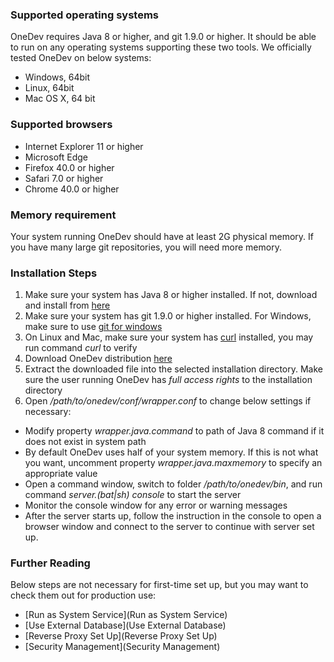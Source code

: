 ### Supported operating systems

OneDev requires Java 8 or higher, and git 1.9.0 or higher. It should be able to run on any operating systems supporting these two tools. We officially tested OneDev on below systems:

* Windows, 64bit
* Linux, 64bit
* Mac OS X, 64 bit

### Supported browsers
* Internet Explorer 11 or higher
* Microsoft Edge 
* Firefox 40.0 or higher
* Safari 7.0 or higher
* Chrome 40.0 or higher

### Memory requirement

Your system running OneDev should have at least 2G physical memory. If you have many large git repositories, you will need more memory. 

### Installation Steps

1. Make sure your system has Java 8 or higher installed. If not, download and install from [here](https://www.java.com/en/download/)
1. Make sure your system has git 1.9.0 or higher installed. For Windows, make sure to use [git for windows](https://git-for-windows.github.io/)
1. On Linux and Mac, make sure your system has [curl](https://curl.haxx.se) installed, you may run command _curl_ to verify
1. Download OneDev distribution [here](https://www.onedev.io/download)
1. Extract the downloaded file into the selected installation directory. Make sure the user running OneDev has *full access rights* to the installation directory
1. Open _/path/to/onedev/conf/wrapper.conf_ to change below settings if necessary:
  * Modify property _wrapper.java.command_ to path of Java 8 command if it does not exist in system path
  * By default OneDev uses half of your system memory. If this is not what you want, uncomment property _wrapper.java.maxmemory_ to specify an appropriate value
  * Open a command window, switch to folder _/path/to/onedev/bin_, and run command _server.(bat|sh) console_ to start the server
  * Monitor the console window for any error or warning messages
  * After the server starts up, follow the instruction in the console to open a browser window and connect to the server to continue with server set up.

### Further Reading

Below steps are not necessary for first-time set up, but you may want to check them out for production use:
 * [Run as System Service](Run as System Service)
 * [Use External Database](Use External Database)
 * [Reverse Proxy Set Up](Reverse Proxy Set Up)
 * [Security Management](Security Management)